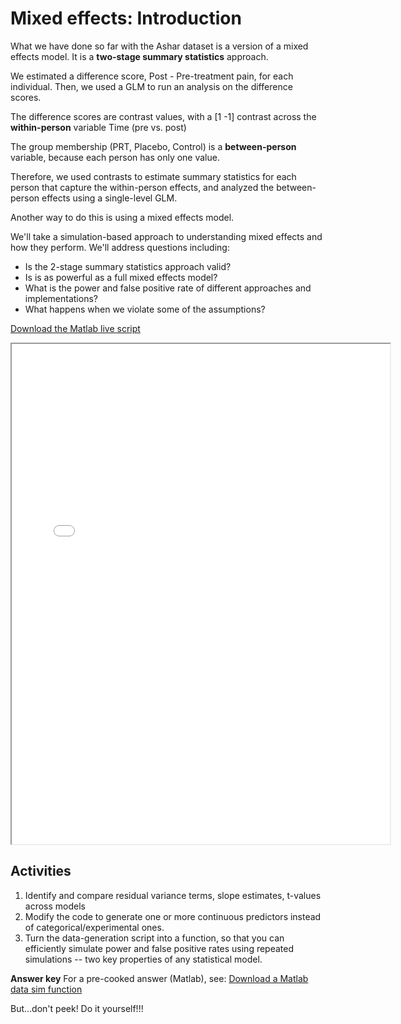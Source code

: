 # Mixed effects: Introduction

What we have done so far with the Ashar dataset is a version of a mixed effects model.
It is a **two-stage summary statistics** approach.

We estimated a difference score, Post - Pre-treatment pain, for each individual. Then, we used a GLM to run an analysis on the difference scores.

The difference scores are contrast values, with a [1 -1] contrast across the **within-person** variable Time (pre vs. post)

The group membership (PRT, Placebo, Control) is a **between-person** variable, because each person has only one value.

Therefore, we used contrasts to estimate summary statistics for each person that capture the within-person effects, and analyzed the between-person effects using a single-level GLM.

Another way to do this is using a mixed effects model.

We'll take a simulation-based approach to understanding mixed effects and how they perform.
We'll address questions including:
- Is the 2-stage summary statistics approach valid?  
- Is is as powerful as a full mixed effects model?
- What is the power and false positive rate of different approaches and implementations?
- What happens when we violate some of the assumptions?

[Download the Matlab live script](matlab_live/mixedfx_sims_1.mlx)

<iframe src="matlab_html/mixedfx_sims_1.html" width="120%" height="800px"></iframe>


## Activities

1. Identify and compare residual variance terms, slope estimates, t-values across models
2. Modify the code to generate one or more continuous predictors instead of categorical/experimental ones.
3. Turn the data-generation script into a function, so that you can efficiently simulate power and false positive rates using repeated simulations -- two key properties of any statistical model.


**Answer key**
For a pre-cooked answer (Matlab), see:
[Download a Matlab data sim function](matlab_live/sim_generate_mixedfx_data1.mlx)

But...don't peek! Do it yourself!!!
